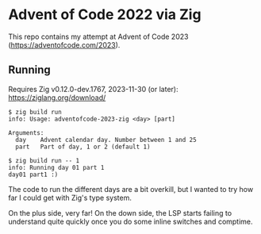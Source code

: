 <!--
SPDX-FileCopyrightText: 2023 Kalle Fagerberg

SPDX-License-Identifier: CC-BY-4.0
-->

# Advent of Code 2022 via Zig

This repo contains my attempt at Advent of Code 2023
(<https://adventofcode.com/2023>).

## Running

Requires Zig v0.12.0-dev.1767, 2023-11-30 (or later): <https://ziglang.org/download/>

```console
$ zig build run
info: Usage: adventofcode-2023-zig <day> [part]

Arguments:
  day    Advent calendar day. Number between 1 and 25
  part   Part of day, 1 or 2 (default 1)
```

```console
$ zig build run -- 1
info: Running day 01 part 1
day01 part1 :)
```

The code to run the different days are a bit overkill, but I wanted to try
how far I could get with Zig's type system.

On the plus side, very far! On the down side, the LSP starts failing to
understand quite quickly once you do some inline switches and comptime.
